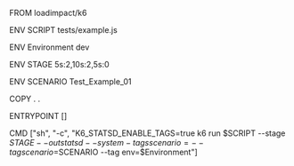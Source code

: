 FROM loadimpact/k6

ENV SCRIPT tests/example.js

ENV Environment dev

ENV STAGE 5s:2,10s:2,5s:0

ENV SCENARIO Test_Example_01

COPY . .

ENTRYPOINT []

CMD ["sh", "-c", "K6_STATSD_ENABLE_TAGS=true k6 run $SCRIPT --stage $STAGE --out statsd  --system-tags scenario= --tag scenario=$SCENARIO --tag env=$Environment"]
